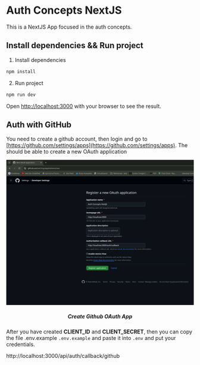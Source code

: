 # Auth Concepts NextJS

This is a NextJS App focused in the auth concepts.

## Install dependencies && Run project

1. Install dependencies
```bash
npm install
```
2. Run project
```bash
npm run dev
```

Open [http://localhost:3000](http://localhost:3000) with your browser to see the result.

## Auth with GitHub
You need to create a github account, then login and go to [https://github.com/settings/apps](https://github.com/settings/apps).
The should be able to create a new OAuth application
<p align="center">
  <img src="assets/images/create-oauth-github-app.png" alt="create github oauth app">
  <h5 align="center">Create Github OAuth App</h5>
</p>

After you have created **CLIENT_ID** and **CLIENT_SECRET**, then you can copy the file .env.example ```.env.example``` and paste it into ```.env``` and put your credentials.

http://localhost:3000/api/auth/callback/github
